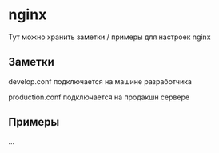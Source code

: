 # nginx

Тут можно хранить заметки / примеры для настроек nginx

## Заметки

develop.conf подключается на машине разработчика

production.conf подключается на продакшн сервере

## Примеры

...